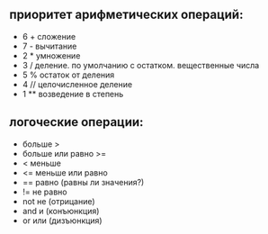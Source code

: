 ## приоритет арифметических операций:

- 6  +   сложение
- 7  -   вычитание
- 2 *   умножение
- 3  /   деление. по умолчанию с остатком. вещественные числа
- 5  %   остаток от деления
- 4  //  целочисленное деление
- 1  **  возведение в степень


## логоческие операции: 
- больше >
- больше или равно >= 
- <   меньше
- <=  меньше или равно
- ==  равно (равны ли значения?)
- !=  не равно 
- not не (отрицание)
- and и (конъюнкция)
- or  или (дизъюнкция)